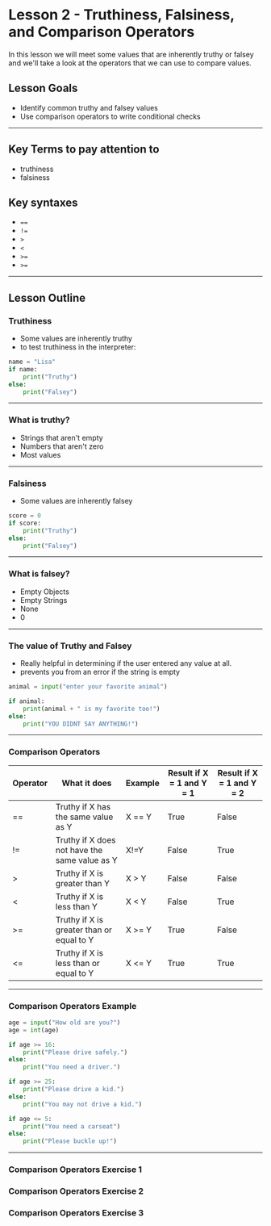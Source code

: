 # Lesson 2 - Truthiness, Falsiness, and Comparison Operators
In this lesson we will meet some values that are inherently truthy or falsey and we'll take a look at the operators that we can use to compare values.
## Lesson Goals
- Identify common truthy and falsey values
- Use comparison operators to write conditional checks


----

## Key Terms to pay attention to
- truthiness 
- falsiness

## Key syntaxes
- ```==```
- ```!=```
- ```>```
- ```<```
- ```>=```
- ```>=```


----

## Lesson Outline
### Truthiness
- Some values are inherently truthy
- to test truthiness in the interpreter:

```python
name = "Lisa"
if name:
    print("Truthy")
else: 
    print("Falsey")
```


----

### What is truthy?
- Strings that aren't empty
- Numbers that aren't zero
- Most values


----

### Falsiness
- Some values are inherently falsey

```python
score = 0
if score:
    print("Truthy")
else: 
    print("Falsey")
```


----

### What is falsey?
- Empty Objects
- Empty Strings
- None
- 0


----

### The value of Truthy and Falsey
- Really helpful in determining if the user entered any value at all.
- prevents you from an error if the string is empty

```python
animal = input("enter your favorite animal")

if animal:
    print(animal + " is my favorite too!")
else:
	print("YOU DIDNT SAY ANYTHING!")
```


----

### Comparison Operators

| Operator | What it does                                  | Example | Result if X = 1 and Y = 1 | Result if X = 1 and Y = 2 |
|-------------|--------------------------------------------------------------|------------|------------------------------------|------------------------------------|
| ==       | Truthy if X has the same value as Y           | X == Y  | True                      | False                     |
| !=       | Truthy if X does not have the same value as Y | X!=Y    | False                     | True                      |
| >        | Truthy if X is greater than Y                 | X > Y   | False                     | False                     |
| <        | Truthy if X is less than Y                    | X < Y   | False                     | True                      |
| >=       | Truthy if X is greater than or equal to Y     | X >= Y  | True                      | False                     |
| <=       | Truthy if X is less than or equal to Y        | X <= Y  | True                      | True                      |


----

### Comparison Operators Example
```python
age = input("How old are you?")
age = int(age)

if age >= 16:
    print("Please drive safely.")
else:
    print("You need a driver.")

if age >= 25:
    print("Please drive a kid.")
else:
    print("You may not drive a kid.")

if age <= 5:
    print("You need a carseat")
else:
    print("Please buckle up!")
```


----

### Comparison Operators Exercise 1

### Comparison Operators Exercise 2

### Comparison Operators Exercise 3

